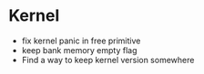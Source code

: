 # Kernel

 - fix kernel panic in free primitive
 - keep bank memory empty flag
 - Find a way to keep kernel version somewhere 
